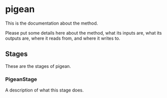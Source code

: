 # pigean

This is the documentation about the method.

Please put some details here about the method, what its inputs are, what its
outputs are, where it reads from, and where it writes to.

## Stages

These are the stages of pigean.

### PigeanStage

A description of what this stage does.
